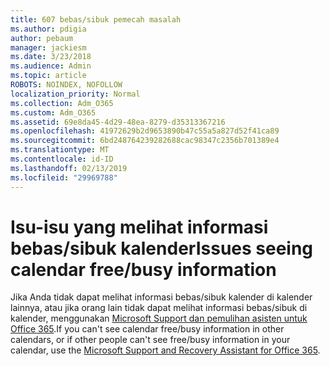 ```yaml
---
title: 607 bebas/sibuk pemecah masalah
ms.author: pdigia
author: pebaum
manager: jackiesm
ms.date: 3/23/2018
ms.audience: Admin
ms.topic: article
ROBOTS: NOINDEX, NOFOLLOW
localization_priority: Normal
ms.collection: Adm_O365
ms.custom: Adm_O365
ms.assetid: 69e8da45-4d29-48ea-8279-d35313367216
ms.openlocfilehash: 41972629b2d9653890b47c55a5a827d52f41ca89
ms.sourcegitcommit: 6bd248764239282688cac98347c2356b701389e4
ms.translationtype: MT
ms.contentlocale: id-ID
ms.lasthandoff: 02/13/2019
ms.locfileid: "29969788"
---
```

# <a name="issues-seeing-calendar-freebusy-information"></a><span data-ttu-id="6506b-102">Isu-isu yang melihat informasi bebas/sibuk kalender</span><span class="sxs-lookup"><span data-stu-id="6506b-102">Issues seeing calendar free/busy information</span></span>

<span data-ttu-id="6506b-103">Jika Anda tidak dapat melihat informasi bebas/sibuk kalender di kalender lainnya, atau jika orang lain tidak dapat melihat informasi bebas/sibuk di kalender, menggunakan [Microsoft Support dan pemulihan asisten untuk Office 365](https://diagnostics.office.com/).</span><span class="sxs-lookup"><span data-stu-id="6506b-103">If you can't see calendar free/busy information in other calendars, or if other people can't see free/busy information in your calendar, use the [Microsoft Support and Recovery Assistant for Office 365](https://diagnostics.office.com/).</span></span>
  

